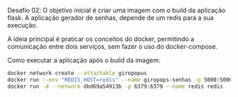 
Desafio 02:
O objetivo inicial é criar uma imagem com o build da aplicação flask. 
A aplicação gerador de senhas, depende de um redis para a sua execução.

A ideia principal é praticar os conceitos do docker, permitindo
a comunicação entre dois serviços, sem fazer o uso do docker-compose.

Como executar a aplicação após o build da imagem:
```bash
docker network create --attachable giropopus
docker run --env "REDIS_HOST=redis" --name giropops-senhas -p 5000:5000 --rm --network giropopus linuxtips-giropop
docker run -d --network dbd69a54913b -p 6379:6379 --name redis redis
```
